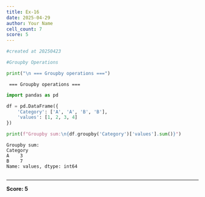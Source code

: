```yaml
---
title: Ex-16
date: 2025-04-29
author: Your Name
cell_count: 7
score: 5
---
```


```python
#created at 20250423
```


```python
#Groupby Operations
```


```python
print("\n === Groupby operations ===")
```

    
     === Groupby operations ===



```python
import pandas as pd
```


```python
df = pd.DataFrame({
    'Category': ['A', 'A', 'B', 'B'],
    'values': [1, 2, 3, 4]
})
```


```python
print(f"Groupby sum:\n{df.groupby('Category')['values'].sum()}")
```

    Groupby sum:
    Category
    A    3
    B    7
    Name: values, dtype: int64



```python

```


---
**Score: 5**